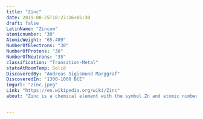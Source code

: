 ```yaml
---
title: "Zinc"
date: 2019-08-25T18:27:16+05:30
draft: false
LatinName: "Zincum"
atomicnumber: "30"
AtomicWeight: "65.409"
NumberOfElectrons: "30"
NumberOfProtons: "30"
NumberOfNeutrons: "35" 
classification: "Transition-Metal"
stateAtRoomTemp: Solid
DiscoveredBy: "Andreas Sigismund Marggraf" 
DiscoveredIn: "1300-1000 BCE"
imgurl: "zinc.jpeg"
Link: "https://en.wikipedia.org/wiki/Zinc"
about: "Zinc is a chemical element with the symbol Zn and atomic number 30. Zinc is a slightly brittle metal at room temperature and has a blue-silvery appearance when oxidation is removed. It is the first element in group 12 of the periodic table. In some respects zinc is chemically similar to magnesium: both elements exhibit only one normal oxidation state (+2), and the Zn2+ and Mg2+ ions are of similar size. Zinc is the 24th most abundant element in Earth's crust and has five stable isotopes. The most common zinc ore is sphalerite, a zinc sulfide mineral."


---
```


